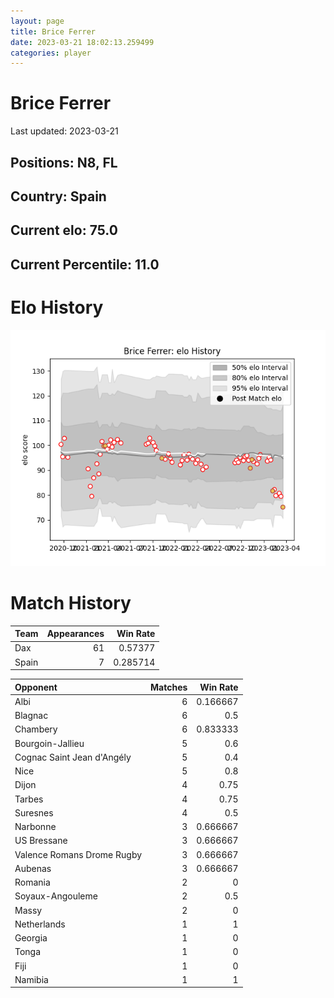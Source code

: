 ```yaml
---  
layout: page  
title: Brice Ferrer  
date: 2023-03-21 18:02:13.259499  
categories: player  
---
```

# Brice Ferrer


Last updated: 2023-03-21
## Positions: N8, FL

## Country: Spain

## Current elo: 75.0

## Current Percentile: 11.0

# Elo History


![elo history](history_BriceFerrer.png)
# Match History


| Team   |   Appearances |   Win Rate |
|:-------|--------------:|-----------:|
| Dax    |            61 |   0.57377  |
| Spain  |             7 |   0.285714 |

| Opponent                   |   Matches |   Win Rate |
|:---------------------------|----------:|-----------:|
| Albi                       |         6 |   0.166667 |
| Blagnac                    |         6 |   0.5      |
| Chambery                   |         6 |   0.833333 |
| Bourgoin-Jallieu           |         5 |   0.6      |
| Cognac Saint Jean d'Angély |         5 |   0.4      |
| Nice                       |         5 |   0.8      |
| Dijon                      |         4 |   0.75     |
| Tarbes                     |         4 |   0.75     |
| Suresnes                   |         4 |   0.5      |
| Narbonne                   |         3 |   0.666667 |
| US Bressane                |         3 |   0.666667 |
| Valence Romans Drome Rugby |         3 |   0.666667 |
| Aubenas                    |         3 |   0.666667 |
| Romania                    |         2 |   0        |
| Soyaux-Angouleme           |         2 |   0.5      |
| Massy                      |         2 |   0        |
| Netherlands                |         1 |   1        |
| Georgia                    |         1 |   0        |
| Tonga                      |         1 |   0        |
| Fiji                       |         1 |   0        |
| Namibia                    |         1 |   1        |